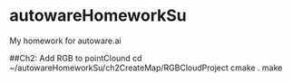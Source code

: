 # autowareHomeworkSu
My homework for autoware.ai

##Ch2: Add RGB to pointClound
cd ~/autowareHomeworkSu/ch2CreateMap/RGBCloudProject
cmake .
make
